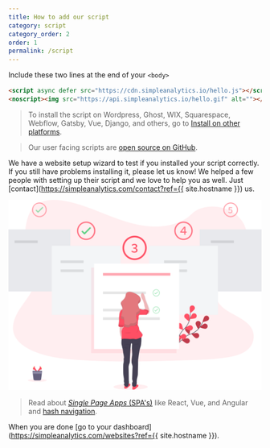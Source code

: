 ```yaml
---
title: How to add our script
category: script
category_order: 2
order: 1
permalink: /script
---
```


Include these two lines at the end of your `<body>`

<!-- prettier-ignore -->
```html
<script async defer src="https://cdn.simpleanalytics.io/hello.js"></script>
<noscript><img src="https://api.simpleanalytics.io/hello.gif" alt=""></noscript>
```

> To install the script on Wordpress, Ghost, WIX, Squarespace, Webflow, Gatsby, Vue, Django, and others, go to [Install on other platforms](/install-on-other-platforms).

> Our user facing scripts are [open source on GitHub](https://github.com/simpleanalytics/scripts).

We have a website setup wizard to test if you installed your script correctly. If you still have problems installing it, please let us know! We helped a few people with setting up their script and we love to help you as well. Just [contact](https://simpleanalytics.com/contact?ref={{ site.hostname }}) us.

<img class="undraw-svg" src="/images/undraw_setup_wizard.svg" alt="">

> Read about [_Single Page Apps_ (SPA's)](/trigger-custom-page-views) like React, Vue, and Angular and [hash navigation](/hash-mode).

When you are done [go to your dashboard](https://simpleanalytics.com/websites?ref={{ site.hostname }}).

